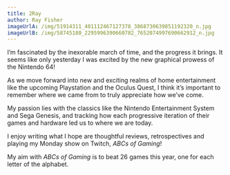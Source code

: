 ```yaml
---
title: 2Ray
author: Ray Fisher
imageUrlA: /img/51914311_401112467127378_3868730639851192320_n.jpg
imageUrlB: /img/58745180_2295996390660782_7652074997690662912_n.jpg
---
```

I’m fascinated by the inexorable march of time, and the progress it brings. It seems like only yesterday I was excited by the new graphical prowess of the Nintendo 64!

As we move forward into new and exciting realms of home entertainment like the upcoming Playstation and the Oculus Quest, I think it’s important to remember where we came from to truly appreciate how we’ve come.

My passion lies with the classics like the Nintendo Entertainment System and Sega Genesis, and tracking how each progressive iteration of their games and hardware led us to where we are today.

I enjoy writing what I hope are thoughtful reviews, retrospectives and playing my Monday show on Twitch, *ABCs of Gaming*!

My aim with *ABCs of Gaming* is to beat 26 games this year, one for each letter of the alphabet.